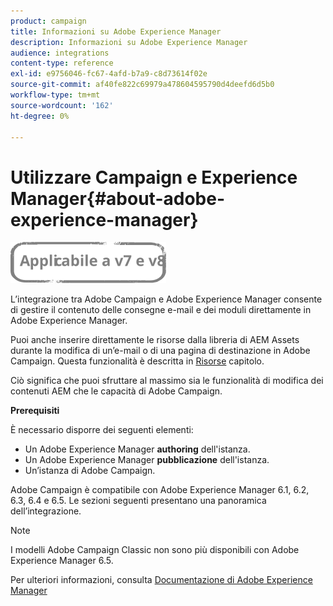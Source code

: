 ```yaml
---
product: campaign
title: Informazioni su Adobe Experience Manager
description: Informazioni su Adobe Experience Manager
audience: integrations
content-type: reference
exl-id: e9756046-fc67-4afd-b7a9-c8d73614f02e
source-git-commit: af40fe822c69979a478604595790d4deefd6d5b0
workflow-type: tm+mt
source-wordcount: '162'
ht-degree: 0%

---
```


# Utilizzare Campaign e Experience Manager{#about-adobe-experience-manager}

![](../../assets/common.svg)

L’integrazione tra Adobe Campaign e Adobe Experience Manager consente di gestire il contenuto delle consegne e-mail e dei moduli direttamente in Adobe Experience Manager.

Puoi anche inserire direttamente le risorse dalla libreria di AEM Assets durante la modifica di un’e-mail o di una pagina di destinazione in Adobe Campaign. Questa funzionalità è descritta in [Risorse](../../integrations/using/sharing-assets-with-adobe-experience-cloud.md) capitolo.

Ciò significa che puoi sfruttare al massimo sia le funzionalità di modifica dei contenuti AEM che le capacità di Adobe Campaign.

**Prerequisiti**

È necessario disporre dei seguenti elementi:

* Un Adobe Experience Manager **authoring** dell&#39;istanza.
* Un Adobe Experience Manager **pubblicazione** dell&#39;istanza.
* Un’istanza di Adobe Campaign.

Adobe Campaign è compatibile con Adobe Experience Manager 6.1, 6.2, 6.3, 6.4 e 6.5. Le sezioni seguenti presentano una panoramica dell’integrazione.

>[!NOTE]
>
>I modelli Adobe Campaign Classic non sono più disponibili con Adobe Experience Manager 6.5.

Per ulteriori informazioni, consulta [Documentazione di Adobe Experience Manager](https://experienceleague.adobe.com/docs/experience-manager-65/classic-ui/campaign/classic-personalization-ac-campaign.html)
